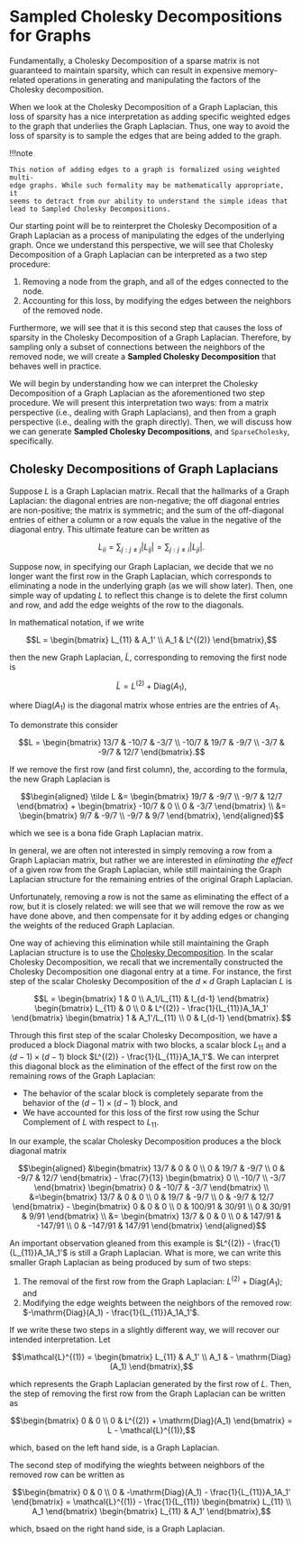 # Sampled Cholesky Decompositions for Graphs

Fundamentally, a Cholesky Decomposition of a sparse matrix is not guaranteed to
maintain sparsity, which can result in expensive memory-related operations in
generating and manipulating the factors of the Cholesky decomposition.

When we look at the Cholesky Decomposition of a Graph Laplacian, this loss of
sparsity has a nice interpretation as adding specific weighted edges to the
graph that underlies the Graph Laplacian. Thus, one way to avoid the loss of
sparsity is to sample the edges that are being added to the graph.

!!!note

    This notion of adding edges to a graph is formalized using weighted multi-
    edge graphs. While such formality may be mathematically appropriate, it
    seems to detract from our ability to understand the simple ideas that
    lead to Sampled Cholesky Decompositions.

Our starting point will be to reinterpret the Cholesky Decomposition of a Graph
Laplacian as a process of manipulating the edges of the underlying graph.
Once we understand this perspective, we will see that Cholesky Decomposition of
a Graph Laplacian can be interpreted as a two step procedure:

1. Removing a node from the graph, and all of the edges connected to the node.
2. Accounting for this loss, by modifying the edges between the neighbors of the removed node.

Furthermore, we will see that it is this second step that causes the loss of
sparsity in the Cholesky Decomposition of a Graph Laplacian. Therefore, by
sampling only a subset of connections between the neighbors of the removed node,
we will create a **Sampled Cholesky Decomposition** that behaves well in
practice.

We will begin by understanding how we can interpret the Cholesky Decomposition
of a Graph Laplacian as the aforementioned two step procedure. We will present
this interpretation two ways: from a matrix perspective (i.e., dealing with
Graph Laplacians), and then from a graph perspective (i.e., dealing with the
graph directly). Then, we will discuss how we can generate **Sampled Cholesky Decompositions**, and `SparseCholesky`, specifically.

## Cholesky Decompositions of Graph Laplacians

Suppose $L$ is a Graph Laplacian matrix. Recall that the hallmarks of a Graph
Laplacian: the diagonal entries are non-negative; the off diagonal entries are
non-positive; the matrix is symmetric; and the sum of the off-diagonal entries
of either a column or a row equals the value in the negative of the diagonal
entry. This ultimate feature can be written as

$$L_{ii} = \sum_{j : j \neq j} |L_{ij}| = \sum_{j : j \neq i} |L_{ji}|.$$

Suppose now, in specifying our Graph Laplacian, we decide that we no longer
want the first row in the Graph Laplacian, which corresponds to eliminating a
node in the underlying graph (as we will show later). Then, one simple way of
updating $L$ to reflect this change is to delete the first column and row, and
add the edge weights of the row to the diagonals.

In mathematical notation, if we write

$$L = \begin{bmatrix}
L_{11} & A_1' \\
A_1 & L^{(2)}
\end{bmatrix},$$

then the new Graph Laplacian, $\tilde L$, corresponding to removing the first
node is

$$\tilde L = L^{(2)} + \mathrm{Diag}(A_1),$$

where $\mathrm{Diag}(A_1)$ is the diagonal matrix whose entries are the entries
of $A_{1}$.

To demonstrate this consider

$$L = \begin{bmatrix}
13/7 & -10/7 & -3/7 \\
-10/7 & 19/7 & -9/7 \\
-3/7 & -9/7 & 12/7
\end{bmatrix}.$$

If we remove the first row (and first column), the, according to the formula,
the new Graph Laplacian is

$$\begin{aligned}
\tilde L &= \begin{bmatrix}
19/7 & -9/7 \\
-9/7 & 12/7
\end{bmatrix} +
\begin{bmatrix}
-10/7 & 0 \\
0 & -3/7
\end{bmatrix} \\
&= \begin{bmatrix}
9/7 & -9/7 \\
-9/7 & 9/7
\end{bmatrix},
\end{aligned}$$

which we see is a bona fide Graph Laplacian matrix.

In general, we are often not interested in simply removing a row from a Graph
Laplacian matrix, but rather we are interested in *eliminating the effect* of a
given row from the Graph Laplacian, while still maintaining the Graph Laplacian
structure for the remaining entries of the original Graph Laplacian.

Unfortunately, removing a row is not the same as eliminating the effect of a row,
but it is closely related: we will see that we will remove the row as we have
done above, and then compensate for it by adding edges or changing the weights of
the reduced Graph Laplacian.

One way of achieving this elimination while still maintaining the Graph Laplacian
structure is to use the [Cholesky Decomposition](cholesky/index.html). In the
scalar Cholesky Decomposition, we recall that we incrementally constructed the
Cholesky Decomposition one diagonal entry at a time. For instance, the first step
of the scalar Cholesky Decomposition of the $d \times d$ Graph Laplacian $L$ is

$$L = \begin{bmatrix}
1 & 0 \\
A_1/L_{11} & I_{d-1}
\end{bmatrix}
\begin{bmatrix}
L_{11} & 0 \\
0 & L^{(2)} - \frac{1}{L_{11}}A_1A_1'
\end{bmatrix}
\begin{bmatrix}
1 & A_1'/L_{11} \\
0 & I_{d-1}
\end{bmatrix}.$$

Through this first step of the scalar Cholesky Decomposition, we
have a produced a block Diagonal matrix with two blocks, a scalar block $L_{11}$
and a $(d-1) \times (d-1)$ block $L^{(2)} - \frac{1}{L_{11}}A_1A_1'$. We can
interpret this diagonal block as the elimination of the effect of the first row
on the remaining rows of the Graph Laplacian:

- The behavior of the scalar block is completely separate from the behavior of the $(d-1) \times (d-1)$ block, and
- We have accounted for this loss of the first row using the Schur Complement of $L$ with respect to $L_{11}$.

In our example, the scalar Cholesky Decomposition produces a the block diagonal
matrix

$$\begin{aligned}
&\begin{bmatrix}
13/7 & 0 & 0 \\
0 & 19/7 & -9/7 \\
0 & -9/7 & 12/7
\end{bmatrix} -
\frac{7}{13}
\begin{bmatrix}
0 \\
-10/7 \\
-3/7
\end{bmatrix}
\begin{bmatrix}
0 & -10/7 & -3/7
\end{bmatrix} \\
&=\begin{bmatrix}
13/7 & 0 & 0 \\
0 & 19/7 & -9/7 \\
0 & -9/7 & 12/7
\end{bmatrix} -
\begin{bmatrix}
0 & 0 & 0 \\
0 & 100/91 & 30/91 \\
0 & 30/91 & 9/91
\end{bmatrix} \\
&= \begin{bmatrix}
13/7 & 0 & 0 \\
0 & 147/91 & -147/91 \\
0 & -147/91 & 147/91
\end{bmatrix}
\end{aligned}$$

An important observation gleaned from this example is $L^{(2)} - \frac{1}{L_{11}}A_1A_1'$ is still a Graph Laplacian. What is more, we can write
this smaller Graph Laplacian as being produced by sum of two steps:

1. The removal of the first row from the Graph Laplacian: $L^{(2)} + \mathrm{Diag}(A_1)$; and
2. Modifying the edge weights between the neighbors of the removed row: $-\mathrm{Diag}(A_1) - \frac{1}{L_{11}}A_1A_1'$.

If we write these two steps in a slightly different way, we will recover our
intended interpretation. Let

$$\mathcal{L}^{(1)} = \begin{bmatrix}
L_{11} & A_1' \\
A_1 & - \mathrm{Diag}(A_1)
\end{bmatrix},$$

which represents the Graph Laplacian generated by the first row of $L$. Then,
the step of removing the first row from the Graph Laplacian can be written as

$$\begin{bmatrix}
0 & 0 \\
0 & L^{(2)} + \mathrm{Diag}(A_1)
\end{bmatrix} = L - \mathcal{L}^{(1)},$$

which, based on the left hand side, is a Graph Laplacian.

The second step of modifying the wieghts between neighbors of the removed row
can be written as

$$\begin{bmatrix}
0 & 0 \\
0 & -\mathrm{Diag}(A_1) - \frac{1}{L_{11}}A_1A_1'
\end{bmatrix} = \mathcal{L}^{(1)} - \frac{1}{L_{11}} \begin{bmatrix}
L_{11} \\
A_1
\end{bmatrix} \begin{bmatrix} L_{11} & A_1' \end{bmatrix},$$

which, bsaed on the right hand side, is a Graph Laplacian. 

<!-- Interestingly, when $A$ is a Graph Laplacian (as it is in our example),
we can use the fact that the bottom right block of $D$ is specified by the Schur
Complement to write it as the sum of two Graph Laplacians, where
the loss of sparsity can be attributed to one of these two Graph Laplacians.

### A Matrix Perspective

Let us start by recalling the Schur Complement
of a matrix

$$A = \begin{bmatrix}
A_{11} & B' \\
B & C
\end{bmatrix}$$

with respect to $A_{11}$, which we assume to be a positive scalar. Denoting the
usual Schur complement of $A$ with respect to $A_{11}$ by $A/A_{11}$,

$$A/A_{11} = C - \frac{1}{A_{11}}BB',$$

where we remember that $B$ is a vector and $BB'$ is its outer product.

In our example, the Schur Complement is
$$\begin{aligned}A/A_{11} &= \begin{bmatrix}
19/7 & -9/7 \\
-9/7 & 12/7
\end{bmatrix} -
\begin{bmatrix}
100/91 & 30/91 \\
30/91 & 9/91
\end{bmatrix} \\
&= \begin{bmatrix}
147/91 & -147/91 \\
-147/91 & 147/91
\end{bmatrix}.
\end{aligned}$$

In the Cholesky Decomposition, notice that the Schur Complement is used in
defining the block diagonal matrix in the first step of the decomposition:

$$D = \begin{bmatrix}
A_{11} & 0 \\
0 & A / A_{11}
\end{bmatrix}.$$

By reorganizing the terms in $D$, we will write $D$ as the sum of two Graph
Laplacians. First, notice

$$\begin{aligned}
D &= \begin{bmatrix}
A_{11} & 0 \\
0 & 0
\end{bmatrix} + \begin{bmatrix}
0 & 0 \\
0 & A / A_{11}
\end{bmatrix} \\
&= \begin{bmatrix}
A_{11} & 0 \\
0 & 0
\end{bmatrix} +
 A - \begin{bmatrix}
A_{11} & B' \\
B & \frac{1}{A_{11}} B B'
\end{bmatrix}
\end{aligned}$$

Now, define

$$M = \begin{bmatrix}
A_{11} & B' \\
B & -\mathrm{Diag}(B)
\end{bmatrix},$$

where $\mathrm{Diag}(B)$ is the matrix whose diagonal entries are those of the
vector $B$. Then,

$$D = \begin{bmatrix}
A_{11} & 0 \\
0 & 0
\end{bmatrix} + A - M + M - \begin{bmatrix}
A_{11} & B' \\
B & \frac{1}{A_{11}} B B'
\end{bmatrix}.$$

Notice,

$$A - M = \begin{bmatrix}
0 & 0 \\
0 & C - \mathrm{Diag}(B)
\end{bmatrix},$$

is a Graph Laplacian. Similarly,
$$M - \begin{bmatrix}
A_{11} & B' \\
B & \frac{1}{A_{11}} B B'
\end{bmatrix} = \begin{bmatrix}
0 & 0 \\
0 & -\mathrm{Diag}(B) - \frac{1}{A_{11}}BB'
\end{bmatrix}$$

$$D = A - M + M - A/A_{11},$$

where $M$ is specified such that $A-M$ is a Graph Laplacian and $M - A/A_{11}$
is also a Graph Laplacian. In fact, we will choose this $M$ to also be a Graph
Laplacian, by letting it be the Graph Laplacian generated by the first row and
first column of $A$.

In our example,

$$M = \begin{bmatrix}
13/7 & -10/7 & -3/7 \\
-10/7 & 10/7 & 0 \\
-3/7 & 0 & 3/7
\end{bmatrix},$$

which we can verify is a valid Graph Laplacian. We can also verify,

$$\begin{aligned}
  &(A - M) + (M - A/A_{11}) \\
  &= \left( \begin{bmatrix}
  13/7 & -10/7 & -3/7 \\
  -10/7 & 19/7 & -9/7 \\
  -3/7 & -9/7 & 12/7
  \end{bmatrix} - \begin{bmatrix}
  13/7 & -10/7 & -3/7 \\
  -10/7 & 10/7 & 0 \\
  -3/7 & 0 & 3/7
  \end{bmatrix}\right) + (M - A/A_{11}) \\
  &= \begin{bmatrix}
  0 & 0 & 0 \\
  0 & 9/7 & -9/7 \\
  0 & -9/7 & 9/7
  \end{bmatrix} + (M - A/A_{11}) \\
  &= \begin{bmatrix}
  0 & 0 & 0 \\
  0 & 9/7 & -9/7 \\
  0 & -9/7 & 9/7
  \end{bmatrix} + \left(\begin{bmatrix}
  13/7 & -10/7 & -3/7 \\
  -10/7 & 10/7 & 0 \\
  -3/7 & 0 & 3/7
  \end{bmatrix} - \begin{bmatrix}
  0 & 0 & 0 \\
  0 & 100/91 & 30/91 \\
  0 & 30/91 & 9/91
  \end{bmatrix} \right) \\
  &= \begin{bmatrix}
  0 & 0 & 0 \\
  0 & 9/7 & -9/7 \\
  0 & -9/7 & 9/7
  \end{bmatrix} +
  \begin{bmatrix}
  13/7 & -10/7 & -3/7 \\
  -10/7 & 30/91 & -30/91 \\
  -3/7 & -30/91 & 30/91
  \end{bmatrix}
\end{aligned}$$ -->

